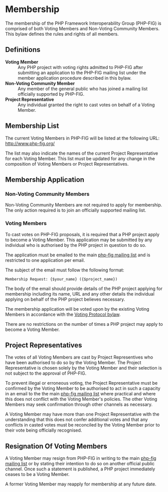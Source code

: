 Membership
==========

The membership of the PHP Framework Interoperability Group (PHP-FIG) is
comprised of both Voting Members and Non-Voting Community Members. This bylaw
defines the rules and rights of all members.

Definitions
-----------

<dl>
    <dt><strong>Voting Member</strong></dt>
    <dd>
        Any PHP project with voting rights admitted to PHP-FIG after
        submitting an application to the PHP-FIG mailing list under the
        member application procedure described in this bylaw.
    </dd>
    <dt><strong>Non-Voting Community Member</strong></dt>
    <dd>
        Any member of the general public who has joined a mailing list
        officially supported by PHP-FIG.
    </dd>
    <dt><strong>Project Representative</strong></dt>
    <dd>
        Any individual granted the right to cast votes on behalf of a Voting
        Member.
    </dd>
</dl>

Membership List
---------------

The current Voting Members in PHP-FIG will be listed at the following URL:
http://www.php-fig.org/

The list may also indicate the names of the current Project Representative for
each Voting Member. This list must be updated for any change in the composition
of Voting Members or Project Representatives.

Membership Application
----------------------

### Non-Voting Community Members

Non-Voting Community Members are not required to apply for membership. The only
action required is to join an officially supported mailing list.

### Voting Members

To cast votes on PHP-FIG proposals, it is required that a PHP project apply to
become a Voting Member. This application may be submitted by any individual who
is authorised by the PHP project in question to do so.

The application must be emailed to the main [php-fig mailing list][list] and
is restricted to one application per email.

The subject of the email must follow the following format:

    Membership Request: {$your_name} ({$project_name})

The body of the email should provide details of the PHP project applying for
membership including its name, URL and any other details the individual applying
on behalf of the PHP project believes necessary.

The membership application will be voted upon by the existing Voting Members
in accordance with the [Voting Protocol bylaw][voting].

There are no restrictions on the number of times a PHP project may apply to
become a Voting Member.

Project Representatives
-----------------------

The votes of all Voting Members are cast by Project Representives who have been
authorised to do so by the Voting Member. The Project Representative is chosen
solely by the Voting Member and their selection is not subject to the approval
of PHP-FIG.

To prevent illegal or erroneous voting, the Project Representative must be
confirmed by the Voting Member to be authorised to act in such a capacity
in an email to the the main [php-fig mailing list][list] where
practical and where this does not conflict with the Voting Member's policies.
The other Voting Members may seek confirmation through other channels as
necessary.

A Voting Member may have more than one Project Representative with the
understanding that this does not confer additional votes and that any conflicts
in casted votes must be reconciled by the Voting Member prior to their vote
being officially recognised.

Resignation Of Voting Members
-----------------------------

A Voting Member may resign from PHP-FIG in writing to the main
[php-fig mailing list][list] or by stating their intention to do so on another
official public channel. Once such a statement is published, a PHP project
immediately ceases to be a Voting Member.

A former Voting Member may reapply for membership at any future date.

[list]: https://groups.google.com/forum/?fromgroups#!forum/php-fig
[voting]: https://github.com/php-fig/fig-standards/blob/master/bylaws/001-voting-protocol.md